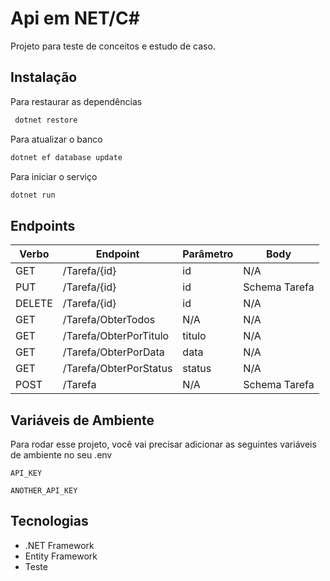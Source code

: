 
#  Api em NET/C#

Projeto para teste de conceitos e estudo de caso.


## Instalação

Para  restaurar as dependências
```bash
 dotnet restore
```

Para atualizar o banco
```bash
dotnet ef database update
```

Para  iniciar o serviço
```bash
dotnet run
```



    
## Endpoints

| Verbo  | Endpoint                | Parâmetro | Body          |
|--------|-------------------------|-----------|---------------|
| GET    | /Tarefa/{id}            | id        | N/A           |
| PUT    | /Tarefa/{id}            | id        | Schema Tarefa |
| DELETE | /Tarefa/{id}            | id        | N/A           |
| GET    | /Tarefa/ObterTodos      | N/A       | N/A           |
| GET    | /Tarefa/ObterPorTitulo  | titulo    | N/A           |
| GET    | /Tarefa/ObterPorData    | data      | N/A           |
| GET    | /Tarefa/ObterPorStatus  | status    | N/A           |
| POST   | /Tarefa                 | N/A       | Schema Tarefa |

## Variáveis de Ambiente

Para rodar esse projeto, você vai precisar adicionar as seguintes variáveis de ambiente no seu .env

`API_KEY` 

`ANOTHER_API_KEY`


## Tecnologias

- .NET Framework
- Entity Framework
- Teste


